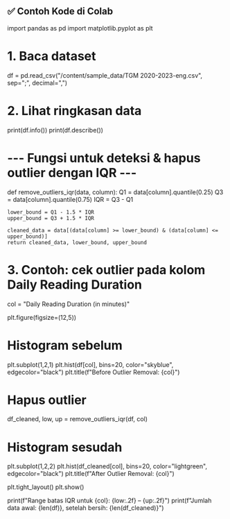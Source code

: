 

✅ Contoh Kode di Colab
-------------------------------------------------------------------------
import pandas as pd
import matplotlib.pyplot as plt

# 1. Baca dataset
df = pd.read_csv("/content/sample_data/TGM 2020-2023-eng.csv", sep=";", decimal=",")

# 2. Lihat ringkasan data
print(df.info())
print(df.describe())

# --- Fungsi untuk deteksi & hapus outlier dengan IQR ---
def remove_outliers_iqr(data, column):
    Q1 = data[column].quantile(0.25)
    Q3 = data[column].quantile(0.75)
    IQR = Q3 - Q1

    lower_bound = Q1 - 1.5 * IQR
    upper_bound = Q3 + 1.5 * IQR

    cleaned_data = data[(data[column] >= lower_bound) & (data[column] <= upper_bound)]
    return cleaned_data, lower_bound, upper_bound

# 3. Contoh: cek outlier pada kolom Daily Reading Duration
col = "Daily Reading Duration (in minutes)"

plt.figure(figsize=(12,5))

# Histogram sebelum
plt.subplot(1,2,1)
plt.hist(df[col], bins=20, color="skyblue", edgecolor="black")
plt.title(f"Before Outlier Removal: {col}")

# Hapus outlier
df_cleaned, low, up = remove_outliers_iqr(df, col)

# Histogram sesudah
plt.subplot(1,2,2)
plt.hist(df_cleaned[col], bins=20, color="lightgreen", edgecolor="black")
plt.title(f"After Outlier Removal: {col}")

plt.tight_layout()
plt.show()

print(f"Range batas IQR untuk {col}: {low:.2f} – {up:.2f}")
print(f"Jumlah data awal: {len(df)}, setelah bersih: {len(df_cleaned)}")
